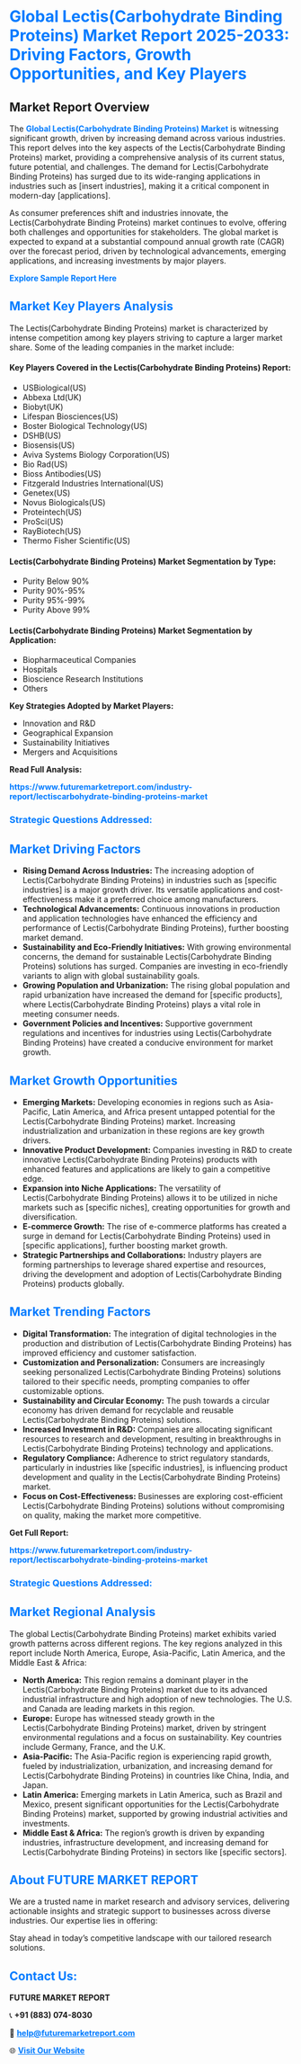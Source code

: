 <h1 style="color: #007BFF;">Global Lectis(Carbohydrate Binding Proteins) Market Report 2025-2033: Driving Factors, Growth Opportunities, and Key Players</h1>

<section id="overview">
<h2>Market Report Overview</h2>
<p>The <a href="https://www.futuremarketreport.com/industry-report/lectiscarbohydrate-binding-proteins-market" style="color: #007BFF; text-decoration: none;"><strong>Global Lectis(Carbohydrate Binding Proteins) Market</strong></a> is witnessing significant growth, driven by increasing demand across various industries. This report delves into the key aspects of the Lectis(Carbohydrate Binding Proteins) market, providing a comprehensive analysis of its current status, future potential, and challenges. The demand for Lectis(Carbohydrate Binding Proteins) has surged due to its wide-ranging applications in industries such as [insert industries], making it a critical component in modern-day [applications].</p>
<p>As consumer preferences shift and industries innovate, the Lectis(Carbohydrate Binding Proteins) market continues to evolve, offering both challenges and opportunities for stakeholders. The global market is expected to expand at a substantial compound annual growth rate (CAGR) over the forecast period, driven by technological advancements, emerging applications, and increasing investments by major players.</p>
</section>

<section id="overview">
<p><a href="https://www.futuremarketreport.com/request-sample/reportId=109218" style="color: #007BFF; text-decoration: none;"><strong>Explore Sample Report Here</strong></a></p>
</section>

<section id="key-players">
<h2 style="color: #007BFF;">Market Key Players Analysis</h2>
<p>The Lectis(Carbohydrate Binding Proteins) market is characterized by intense competition among key players striving to capture a larger market share. Some of the leading companies in the market include:</p>
<h4>Key Players Covered in the Lectis(Carbohydrate Binding Proteins) Report:</h4>
<ul><li>USBiological(US)</li><li>Abbexa Ltd(UK)</li><li>Biobyt(UK)</li><li>Lifespan Biosciences(US)</li><li>Boster Biological Technology(US)</li><li>DSHB(US)</li><li>Biosensis(US)</li><li>Aviva Systems Biology Corporation(US)</li><li>Bio Rad(US)</li><li>Bioss Antibodies(US)</li><li>Fitzgerald Industries International(US)</li><li>Genetex(US)</li><li>Novus Biologicals(US)</li><li>Proteintech(US)</li><li>ProSci(US)</li><li>RayBiotech(US)</li><li>Thermo Fisher Scientific(US)</li></ul>
<h4>Lectis(Carbohydrate Binding Proteins) Market Segmentation by Type:</h4>
<ul><li>Purity Below 90%</li><li>Purity 90%-95%</li><li>Purity 95%-99%</li><li>Purity Above 99%</li></ul>

<h4>Lectis(Carbohydrate Binding Proteins) Market Segmentation by Application:</h4>
<ul><li>Biopharmaceutical Companies</li><li>Hospitals</li><li>Bioscience Research Institutions</li><li>Others</li></ul>
<p><strong>Key Strategies Adopted by Market Players:</strong></p>
<ul>
<li>Innovation and R&D</li>
<li>Geographical Expansion</li>
<li>Sustainability Initiatives</li>
<li>Mergers and Acquisitions</li>
</ul>
</section>

<section>
<p><strong>Read Full Analysis: </strong></p><a href="https://www.futuremarketreport.com/industry-report/lectiscarbohydrate-binding-proteins-market" style="color: #007BFF; text-decoration: none;"><strong>https://www.futuremarketreport.com/industry-report/lectiscarbohydrate-binding-proteins-market</strong></a>
<h3 style="color: #007BFF;">Strategic Questions Addressed:</h3>
</section>

<section id="driving-factors">
<h2 style="color: #007BFF;">Market Driving Factors</h2>
<ul>
<li><strong>Rising Demand Across Industries:</strong> The increasing adoption of Lectis(Carbohydrate Binding Proteins) in industries such as [specific industries] is a major growth driver. Its versatile applications and cost-effectiveness make it a preferred choice among manufacturers.</li>
<li><strong>Technological Advancements:</strong> Continuous innovations in production and application technologies have enhanced the efficiency and performance of Lectis(Carbohydrate Binding Proteins), further boosting market demand.</li>
<li><strong>Sustainability and Eco-Friendly Initiatives:</strong> With growing environmental concerns, the demand for sustainable Lectis(Carbohydrate Binding Proteins) solutions has surged. Companies are investing in eco-friendly variants to align with global sustainability goals.</li>
<li><strong>Growing Population and Urbanization:</strong> The rising global population and rapid urbanization have increased the demand for [specific products], where Lectis(Carbohydrate Binding Proteins) plays a vital role in meeting consumer needs.</li>
<li><strong>Government Policies and Incentives:</strong> Supportive government regulations and incentives for industries using Lectis(Carbohydrate Binding Proteins) have created a conducive environment for market growth.</li>
</ul>
</section>

<section id="growth-opportunities">
<h2 style="color: #007BFF;">Market Growth Opportunities</h2>
<ul>
<li><strong>Emerging Markets:</strong> Developing economies in regions such as Asia-Pacific, Latin America, and Africa present untapped potential for the Lectis(Carbohydrate Binding Proteins) market. Increasing industrialization and urbanization in these regions are key growth drivers.</li>
<li><strong>Innovative Product Development:</strong> Companies investing in R&D to create innovative Lectis(Carbohydrate Binding Proteins) products with enhanced features and applications are likely to gain a competitive edge.</li>
<li><strong>Expansion into Niche Applications:</strong> The versatility of Lectis(Carbohydrate Binding Proteins) allows it to be utilized in niche markets such as [specific niches], creating opportunities for growth and diversification.</li>
<li><strong>E-commerce Growth:</strong> The rise of e-commerce platforms has created a surge in demand for Lectis(Carbohydrate Binding Proteins) used in [specific applications], further boosting market growth.</li>
<li><strong>Strategic Partnerships and Collaborations:</strong> Industry players are forming partnerships to leverage shared expertise and resources, driving the development and adoption of Lectis(Carbohydrate Binding Proteins) products globally.</li>
</ul>
</section>

<section id="trending-factors">
<h2 style="color: #007BFF;">Market Trending Factors</h2>
<ul>
<li><strong>Digital Transformation:</strong> The integration of digital technologies in the production and distribution of Lectis(Carbohydrate Binding Proteins) has improved efficiency and customer satisfaction.</li>
<li><strong>Customization and Personalization:</strong> Consumers are increasingly seeking personalized Lectis(Carbohydrate Binding Proteins) solutions tailored to their specific needs, prompting companies to offer customizable options.</li>
<li><strong>Sustainability and Circular Economy:</strong> The push towards a circular economy has driven demand for recyclable and reusable Lectis(Carbohydrate Binding Proteins) solutions.</li>
<li><strong>Increased Investment in R&D:</strong> Companies are allocating significant resources to research and development, resulting in breakthroughs in Lectis(Carbohydrate Binding Proteins) technology and applications.</li>
<li><strong>Regulatory Compliance:</strong> Adherence to strict regulatory standards, particularly in industries like [specific industries], is influencing product development and quality in the Lectis(Carbohydrate Binding Proteins) market.</li>
<li><strong>Focus on Cost-Effectiveness:</strong> Businesses are exploring cost-efficient Lectis(Carbohydrate Binding Proteins) solutions without compromising on quality, making the market more competitive.</li>
</ul>
</section>

<section>
<p><strong>Get Full Report: </strong></p><a href="https://www.futuremarketreport.com/industry-report/lectiscarbohydrate-binding-proteins-market" style="color: #007BFF; text-decoration: none;"><strong>https://www.futuremarketreport.com/industry-report/lectiscarbohydrate-binding-proteins-market</strong></a>
<h3 style="color: #007BFF;">Strategic Questions Addressed:</h3>
</section>


<section id="regional-analysis">
<h2 style="color: #007BFF;">Market Regional Analysis</h2>
<p>The global Lectis(Carbohydrate Binding Proteins) market exhibits varied growth patterns across different regions. The key regions analyzed in this report include North America, Europe, Asia-Pacific, Latin America, and the Middle East & Africa:</p>
<ul>
<li><strong>North America:</strong> This region remains a dominant player in the Lectis(Carbohydrate Binding Proteins) market due to its advanced industrial infrastructure and high adoption of new technologies. The U.S. and Canada are leading markets in this region.</li>
<li><strong>Europe:</strong> Europe has witnessed steady growth in the Lectis(Carbohydrate Binding Proteins) market, driven by stringent environmental regulations and a focus on sustainability. Key countries include Germany, France, and the U.K.</li>
<li><strong>Asia-Pacific:</strong> The Asia-Pacific region is experiencing rapid growth, fueled by industrialization, urbanization, and increasing demand for Lectis(Carbohydrate Binding Proteins) in countries like China, India, and Japan.</li>
<li><strong>Latin America:</strong> Emerging markets in Latin America, such as Brazil and Mexico, present significant opportunities for the Lectis(Carbohydrate Binding Proteins) market, supported by growing industrial activities and investments.</li>
<li><strong>Middle East & Africa:</strong> The region’s growth is driven by expanding industries, infrastructure development, and increasing demand for Lectis(Carbohydrate Binding Proteins) in sectors like [specific sectors].</li>
</ul>
</section>

<footer>
<h2 style="color: #007BFF;">About FUTURE MARKET REPORT</h2>
<p>We are a trusted name in market research and advisory services, delivering actionable insights and strategic support to businesses across diverse industries. Our expertise lies in offering:</p>

<p>Stay ahead in today’s competitive landscape with our tailored research solutions.</p>

<h2 style="color: #007BFF;">Contact Us:</h2>
<p><strong>FUTURE MARKET REPORT</strong></p>
<p>📞 <strong>+91 (883) 074-8030</strong></p>
<p>📧 <strong><a href="mailto:help@futuremarketreport.com" style="color: #007BFF;">help@futuremarketreport.com</a></strong></p>
<p>🌐 <strong><a href="https://www.futuremarketreport.com/" style="color: #007BFF;">Visit Our Website</a></strong></p>
</footer>